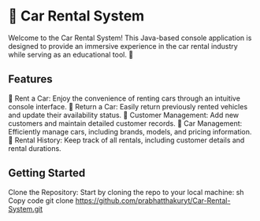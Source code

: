 # 🚗 Car Rental System
Welcome to the Car Rental System! This Java-based console application is designed to provide an immersive experience in the car rental industry while serving as an educational tool. 🌟

## Features
🚀 Rent a Car: Enjoy the convenience of renting cars through an intuitive console interface.
🔁 Return a Car: Easily return previously rented vehicles and update their availability status.
👥 Customer Management: Add new customers and maintain detailed customer records.
🚗 Car Management: Efficiently manage cars, including brands, models, and pricing information.
📝 Rental History: Keep track of all rentals, including customer details and rental durations.

## Getting Started
Clone the Repository: Start by cloning the repo to your local machine:
sh
Copy code
git clone https://github.com/prabhatthakuryt/Car-Rental-System.git
